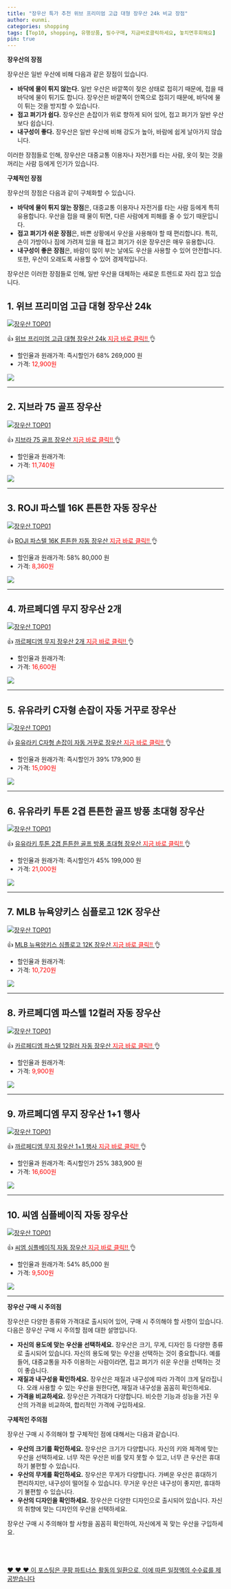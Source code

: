 ```yaml
---
title: "장우산 특가 추천 위브 프리미엄 고급 대형 장우산 24k 비교 장점"
author: eunmi.
categories: shopping
tags: [Top10, shopping, 유행상품, 필수구매, 지금바로클릭하세요, 놓치면후회해요]
pin: true
---
```

**장우산의 장점**

장우산은 일반 우산에 비해 다음과 같은 장점이 있습니다.

* **바닥에 물이 튀지 않는다.** 일반 우산은 바깥쪽이 젖은 상태로 접히기 때문에, 접을 때 바닥에 물이 튀기도 합니다. 장우산은 바깥쪽이 안쪽으로 접히기 때문에, 바닥에 물이 튀는 것을 방지할 수 있습니다.
* **접고 펴기가 쉽다.** 장우산은 손잡이가 위로 향하게 되어 있어, 접고 펴기가 일반 우산보다 쉽습니다.
* **내구성이 좋다.** 장우산은 일반 우산에 비해 강도가 높아, 바람에 쉽게 날아가지 않습니다.

이러한 장점들로 인해, 장우산은 대중교통 이용자나 자전거를 타는 사람, 옷이 젖는 것을 꺼리는 사람 등에게 인기가 있습니다.

**구체적인 장점**

장우산의 장점은 다음과 같이 구체화할 수 있습니다.

* **바닥에 물이 튀지 않는 장점**은, 대중교통 이용자나 자전거를 타는 사람 등에게 특히 유용합니다. 우산을 접을 때 물이 튀면, 다른 사람에게 피해를 줄 수 있기 때문입니다.
* **접고 펴기가 쉬운 장점**은, 바쁜 상황에서 우산을 사용해야 할 때 편리합니다. 특히, 손이 가방이나 짐에 가려져 있을 때 접고 펴기가 쉬운 장우산은 매우 유용합니다.
* **내구성이 좋은 장점**은, 바람이 많이 부는 날에도 우산을 사용할 수 있어 안전합니다. 또한, 우산이 오래도록 사용할 수 있어 경제적입니다.

장우산은 이러한 장점들로 인해, 일반 우산을 대체하는 새로운 트렌드로 자리 잡고 있습니다.

   

## 1. 위브 프리미엄 고급 대형 장우산 24k

[![장우산 TOP01](https://thumbnail6.coupangcdn.com/thumbnails/remote/230x230ex/image/retail/images/2329949763878263-c2da23e5-2b25-45ac-924f-1e489de7f16a.jpg)](https://link.coupang.com/re/AFFSDP?lptag=AF3617701&subid=GithubCoopas&pageKey=6572722541&traceid=V0-153&itemId=14759918487&vendorItemId=82000206085)


👍 [위브 프리미엄 고급 대형 장우산 24k <font color=red> 지금 바로 클릭!! </font> ](https://link.coupang.com/re/AFFSDP?lptag=AF3617701&subid=GithubCoopas&pageKey=6572722541&traceid=V0-153&itemId=14759918487&vendorItemId=82000206085) 👌 


- 할인율과 원래가격: 즉시할인가 68%  269,000   원
- 가격: <span style='color:red'>12,900원</span>

[![](/discount_price.png)](https://link.coupang.com/re/AFFSDP?lptag=AF3617701&subid=GithubCoopas&pageKey=6572722541&traceid=V0-153&itemId=14759918487&vendorItemId=82000206085)

---


   

## 2. 지브라 75 골프 장우산

[![장우산 TOP01](https://thumbnail7.coupangcdn.com/thumbnails/remote/230x230ex/image/retail/images/2965875656742333-7226e9e6-b2a4-47c6-97a4-780c82641d2f.jpg)](https://link.coupang.com/re/AFFSDP?lptag=AF3617701&subid=GithubCoopas&pageKey=1890351069&traceid=V0-153&itemId=3211973019&vendorItemId=71199300491)


👍 [지브라 75 골프 장우산 <font color=red> 지금 바로 클릭!! </font> ](https://link.coupang.com/re/AFFSDP?lptag=AF3617701&subid=GithubCoopas&pageKey=1890351069&traceid=V0-153&itemId=3211973019&vendorItemId=71199300491) 👌 


- 할인율과 원래가격: 
- 가격: <span style='color:red'>11,740원</span>

[![](/discount_price.png)](https://link.coupang.com/re/AFFSDP?lptag=AF3617701&subid=GithubCoopas&pageKey=1890351069&traceid=V0-153&itemId=3211973019&vendorItemId=71199300491)

---


   

## 3. ROJI 파스텔 16K 튼튼한 자동 장우산

[![장우산 TOP01](https://thumbnail10.coupangcdn.com/thumbnails/remote/230x230ex/image/retail/images/4365943640657578-719f0616-cbb6-46e4-819c-b678ee5e4a47.jpg)](https://link.coupang.com/re/AFFSDP?lptag=AF3617701&subid=GithubCoopas&pageKey=6568185625&traceid=V0-153&itemId=14733408372&vendorItemId=81973965327)


👍 [ROJI 파스텔 16K 튼튼한 자동 장우산 <font color=red> 지금 바로 클릭!! </font> ](https://link.coupang.com/re/AFFSDP?lptag=AF3617701&subid=GithubCoopas&pageKey=6568185625&traceid=V0-153&itemId=14733408372&vendorItemId=81973965327) 👌 


- 할인율과 원래가격: 58%  80,000   원
- 가격: <span style='color:red'>8,360원</span>

[![](/discount_price.png)](https://link.coupang.com/re/AFFSDP?lptag=AF3617701&subid=GithubCoopas&pageKey=6568185625&traceid=V0-153&itemId=14733408372&vendorItemId=81973965327)

---


   

## 4. 까르페디엠 무지 장우산 2개

[![장우산 TOP01](https://thumbnail6.coupangcdn.com/thumbnails/remote/230x230ex/image/vendor_inventory/c312/eb5bd4bb306bd37abadea40889e5bcd2e90bfe90a1df41eba27e9e80af3f.jpg)](https://link.coupang.com/re/AFFSDP?lptag=AF3617701&subid=GithubCoopas&pageKey=6100105267&traceid=V0-153&itemId=11425705265&vendorItemId=79094394761)


👍 [까르페디엠 무지 장우산 2개 <font color=red> 지금 바로 클릭!! </font> ](https://link.coupang.com/re/AFFSDP?lptag=AF3617701&subid=GithubCoopas&pageKey=6100105267&traceid=V0-153&itemId=11425705265&vendorItemId=79094394761) 👌 


- 할인율과 원래가격: 
- 가격: <span style='color:red'>16,600원</span>

[![](/discount_price.png)](https://link.coupang.com/re/AFFSDP?lptag=AF3617701&subid=GithubCoopas&pageKey=6100105267&traceid=V0-153&itemId=11425705265&vendorItemId=79094394761)

---


   

## 5. 유유라키 C자형 손잡이 자동 거꾸로 장우산

[![장우산 TOP01](https://thumbnail6.coupangcdn.com/thumbnails/remote/230x230ex/image/vendor_inventory/251d/6ae43e2d064420a2bd591c848db65e8a5cead1f6b4b9a9033d4d18b0d484.jpg)](https://link.coupang.com/re/AFFSDP?lptag=AF3617701&subid=GithubCoopas&pageKey=7273686768&traceid=V0-153&itemId=18556358589&vendorItemId=85727343160)


👍 [유유라키 C자형 손잡이 자동 거꾸로 장우산 <font color=red> 지금 바로 클릭!! </font> ](https://link.coupang.com/re/AFFSDP?lptag=AF3617701&subid=GithubCoopas&pageKey=7273686768&traceid=V0-153&itemId=18556358589&vendorItemId=85727343160) 👌 


- 할인율과 원래가격: 즉시할인가 39%  179,900   원
- 가격: <span style='color:red'>15,090원</span>

[![](/discount_price.png)](https://link.coupang.com/re/AFFSDP?lptag=AF3617701&subid=GithubCoopas&pageKey=7273686768&traceid=V0-153&itemId=18556358589&vendorItemId=85727343160)

---


   

## 6. 유유라키 투톤 2겹 튼튼한 골프 방풍 초대형 장우산

[![장우산 TOP01](https://thumbnail7.coupangcdn.com/thumbnails/remote/230x230ex/image/vendor_inventory/01e2/ada2c9482ccae19c3a148e584fa4033ba408f4bc49d50179b90aeef9d2ee.png)](https://link.coupang.com/re/AFFSDP?lptag=AF3617701&subid=GithubCoopas&pageKey=7370376467&traceid=V0-153&itemId=19011067882&vendorItemId=86135753831)


👍 [유유라키 투톤 2겹 튼튼한 골프 방풍 초대형 장우산 <font color=red> 지금 바로 클릭!! </font> ](https://link.coupang.com/re/AFFSDP?lptag=AF3617701&subid=GithubCoopas&pageKey=7370376467&traceid=V0-153&itemId=19011067882&vendorItemId=86135753831) 👌 


- 할인율과 원래가격: 즉시할인가 45%  199,000   원
- 가격: <span style='color:red'>21,000원</span>

[![](/discount_price.png)](https://link.coupang.com/re/AFFSDP?lptag=AF3617701&subid=GithubCoopas&pageKey=7370376467&traceid=V0-153&itemId=19011067882&vendorItemId=86135753831)

---


   

## 7. MLB 뉴욕양키스 심플로고 12K 장우산

[![장우산 TOP01](https://thumbnail10.coupangcdn.com/thumbnails/remote/230x230ex/image/retail/images/217925411510110-cc422a9e-57d8-4b8a-99cb-1390c85143a3.jpg)](https://link.coupang.com/re/AFFSDP?lptag=AF3617701&subid=GithubCoopas&pageKey=5567091746&traceid=V0-153&itemId=8852443764&vendorItemId=76139504313)


👍 [MLB 뉴욕양키스 심플로고 12K 장우산 <font color=red> 지금 바로 클릭!! </font> ](https://link.coupang.com/re/AFFSDP?lptag=AF3617701&subid=GithubCoopas&pageKey=5567091746&traceid=V0-153&itemId=8852443764&vendorItemId=76139504313) 👌 


- 할인율과 원래가격: 
- 가격: <span style='color:red'>10,720원</span>

[![](/discount_price.png)](https://link.coupang.com/re/AFFSDP?lptag=AF3617701&subid=GithubCoopas&pageKey=5567091746&traceid=V0-153&itemId=8852443764&vendorItemId=76139504313)

---


   

## 8. 카르페디엠 파스텔 12컬러 자동 장우산

[![장우산 TOP01](https://thumbnail8.coupangcdn.com/thumbnails/remote/230x230ex/image/retail/images/2023/04/25/18/4/9bce6ece-fea6-4fb2-a79f-ad798dbdd81a.jpg)](https://link.coupang.com/re/AFFSDP?lptag=AF3617701&subid=GithubCoopas&pageKey=7293130505&traceid=V0-153&itemId=18645142967&vendorItemId=85780155231)


👍 [카르페디엠 파스텔 12컬러 자동 장우산 <font color=red> 지금 바로 클릭!! </font> ](https://link.coupang.com/re/AFFSDP?lptag=AF3617701&subid=GithubCoopas&pageKey=7293130505&traceid=V0-153&itemId=18645142967&vendorItemId=85780155231) 👌 


- 할인율과 원래가격: 
- 가격: <span style='color:red'>9,900원</span>

[![](/discount_price.png)](https://link.coupang.com/re/AFFSDP?lptag=AF3617701&subid=GithubCoopas&pageKey=7293130505&traceid=V0-153&itemId=18645142967&vendorItemId=85780155231)

---


   

## 9. 까르페디엠 무지 장우산 1+1 행사

[![장우산 TOP01](https://thumbnail8.coupangcdn.com/thumbnails/remote/230x230ex/image/vendor_inventory/dac5/b7609d8a7d51a5a9cbc3b284442cf30fe0fcc488d5f63dd100c3888fa350.jpg)](https://link.coupang.com/re/AFFSDP?lptag=AF3617701&subid=GithubCoopas&pageKey=6113097586&traceid=V0-153&itemId=11534480482&vendorItemId=79094395675)


👍 [까르페디엠 무지 장우산 1+1 행사 <font color=red> 지금 바로 클릭!! </font> ](https://link.coupang.com/re/AFFSDP?lptag=AF3617701&subid=GithubCoopas&pageKey=6113097586&traceid=V0-153&itemId=11534480482&vendorItemId=79094395675) 👌 


- 할인율과 원래가격: 즉시할인가 25%  383,900   원
- 가격: <span style='color:red'>16,600원</span>

[![](/discount_price.png)](https://link.coupang.com/re/AFFSDP?lptag=AF3617701&subid=GithubCoopas&pageKey=6113097586&traceid=V0-153&itemId=11534480482&vendorItemId=79094395675)

---


   

## 10. 씨엠 심플베이직 자동 장우산

[![장우산 TOP01](https://thumbnail10.coupangcdn.com/thumbnails/remote/230x230ex/image/retail/images/60325105857564-46863118-3e06-41c9-b5cd-1834fca86176.jpg)](https://link.coupang.com/re/AFFSDP?lptag=AF3617701&subid=GithubCoopas&pageKey=1379447438&traceid=V0-153&itemId=2413555984&vendorItemId=70407964034)


👍 [씨엠 심플베이직 자동 장우산 <font color=red> 지금 바로 클릭!! </font> ](https://link.coupang.com/re/AFFSDP?lptag=AF3617701&subid=GithubCoopas&pageKey=1379447438&traceid=V0-153&itemId=2413555984&vendorItemId=70407964034) 👌 


- 할인율과 원래가격: 54%  85,000   원
- 가격: <span style='color:red'>9,500원</span>

[![](/discount_price.png)](https://link.coupang.com/re/AFFSDP?lptag=AF3617701&subid=GithubCoopas&pageKey=1379447438&traceid=V0-153&itemId=2413555984&vendorItemId=70407964034)

---
**장우산 구매 시 주의점**

장우산은 다양한 종류와 가격대로 출시되어 있어, 구매 시 주의해야 할 사항이 있습니다. 다음은 장우산 구매 시 주의할 점에 대한 설명입니다.

* **자신의 용도에 맞는 우산을 선택하세요.** 장우산은 크기, 무게, 디자인 등 다양한 종류로 출시되어 있습니다. 자신의 용도에 맞는 우산을 선택하는 것이 중요합니다. 예를 들어, 대중교통을 자주 이용하는 사람이라면, 접고 펴기가 쉬운 우산을 선택하는 것이 좋습니다.
* **재질과 내구성을 확인하세요.** 장우산은 재질과 내구성에 따라 가격이 크게 달라집니다. 오래 사용할 수 있는 우산을 원한다면, 재질과 내구성을 꼼꼼히 확인하세요.
* **가격을 비교하세요.** 장우산은 가격대가 다양합니다. 비슷한 기능과 성능을 가진 우산의 가격을 비교하여, 합리적인 가격에 구입하세요.

**구체적인 주의점**

장우산 구매 시 주의해야 할 구체적인 점에 대해서는 다음과 같습니다.

* **우산의 크기를 확인하세요.** 장우산은 크기가 다양합니다. 자신의 키와 체격에 맞는 우산을 선택하세요. 너무 작은 우산은 비를 맞지 못할 수 있고, 너무 큰 우산은 휴대하기 불편할 수 있습니다.
* **우산의 무게를 확인하세요.** 장우산은 무게가 다양합니다. 가벼운 우산은 휴대하기 편리하지만, 내구성이 떨어질 수 있습니다. 무거운 우산은 내구성이 좋지만, 휴대하기 불편할 수 있습니다.
* **우산의 디자인을 확인하세요.** 장우산은 다양한 디자인으로 출시되어 있습니다. 자신의 취향에 맞는 디자인의 우산을 선택하세요.

장우산 구매 시 주의해야 할 사항을 꼼꼼히 확인하여, 자신에게 꼭 맞는 우산을 구입하세요.<br><br><br><br><br> [ ❤ ❤ ❤ 이 포스팅은 쿠팡 파트너스 활동의 일환으로, 이에 따른 일정액의 수수료를 제공받습니다](https://link.coupang.com/a/bcEFyh)